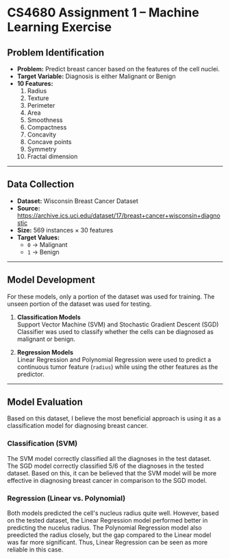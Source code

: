 # CS4680 Assignment 1 – Machine Learning Exercise

## Problem Identification
- **Problem:** Predict breast cancer based on the features of the cell nuclei.  
- **Target Variable:** Diagnosis is either Malignant or Benign  
- **10 Features:**  
  1. Radius  
  2. Texture  
  3. Perimeter  
  4. Area  
  5. Smoothness  
  6. Compactness  
  7. Concavity  
  8. Concave points  
  9. Symmetry  
  10. Fractal dimension  

---

## Data Collection
- **Dataset:** Wisconsin Breast Cancer Dataset  
- **Source:** https://archive.ics.uci.edu/dataset/17/breast+cancer+wisconsin+diagnostic
- **Size:** 569 instances × 30 features
- **Target Values:**  
  - `0` → Malignant  
  - `1` → Benign

---

## Model Development
For these models, only a portion of the dataset was used for training. The unseen portion of the dataset was used for testing.

1. **Classification Models**  
   Support Vector Machine (SVM) and Stochastic Gradient Descent (SGD) Classifier was used to classify whether the cells can be diagnosed as malignant or benign.

2. **Regression Models**  
   Linear Regression and Polynomial Regression were used to predict a continuous tumor feature (`radius`) while using the other features as the predictor. 

---

## Model Evaluation

Based on this dataset, I believe the most beneficial approach is using it as a classification model for diagnosing breast cancer.

### Classification (SVM)
The SVM model correctly classified all the diagnoses in the test dataset. The SGD model correctly classified 5/6 of the diagnoses in the tested dataset. Based on this, it can be believed that the SVM model will be more effective in diagnosing breast cancer in comparison to the SGD model.

### Regression (Linear vs. Polynomial)
Both models predicted the cell's nucleus radius quite well. However, based on the tested dataset, the Linear Regression model performed better in predicting the nucelus radius. The Polynomial Regression model also preedicted the radius closely, but the gap compared to the Linear model was far more significant. Thus, Linear Regression can be seen as more reliable in this case.

